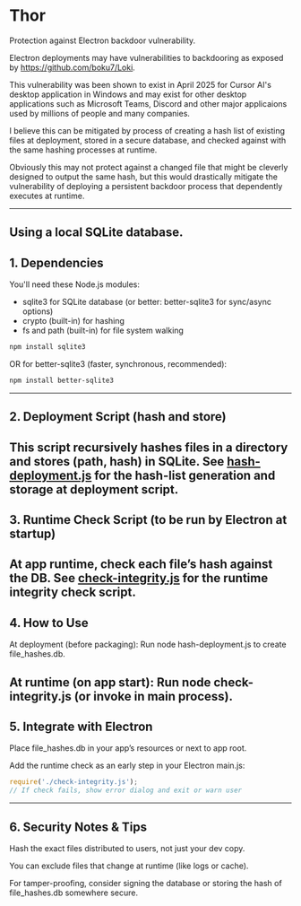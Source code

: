 # Thor
Protection against Electron backdoor vulnerability.

Electron deployments may have vulnerabilities to backdooring as exposed by https://github.com/boku7/Loki.

This vulnerability was been shown to exist in April 2025 for Cursor AI's desktop application in Windows and may exist for other desktop applications such as Microsoft Teams, Discord and other major applicaions used by millions of people and many companies.

I believe this can be mitigated by process of creating a hash list of existing files at deployment, stored in a secure database, and checked against with the same hashing processes at runtime.

Obviously this may not protect against a changed file that might be cleverly designed to output the same hash, but this would drastically mitigate the vulnerability of deploying a persistent backdoor process that dependently executes at runtime.

---------------------------
Using a local SQLite database.
------
## 1. Dependencies ##
You'll need these Node.js modules:

- sqlite3 for SQLite database (or better: better-sqlite3 for sync/async options)
- crypto (built-in) for hashing
- fs and path (built-in) for file system walking

```bash
npm install sqlite3
```

OR for better-sqlite3 (faster, synchronous, recommended):

```bash
npm install better-sqlite3
```
------
## 2. Deployment Script (hash and store) ##
This script recursively hashes files in a directory and stores (path, hash) in SQLite.
See [hash-deployment.js](./hash-deployment.js) for the hash-list generation and storage at deployment script.
------
## 3. Runtime Check Script (to be run by Electron at startup) ##
At app runtime, check each file’s hash against the DB.
See [check-integrity.js](./check-integrity.js) for the runtime integrity check script.
------
## 4. How to Use ##
At deployment (before packaging):
Run node hash-deployment.js to create file_hashes.db.

At runtime (on app start):
Run node check-integrity.js (or invoke in main process).
------
## 5. Integrate with Electron ##
Place file_hashes.db in your app’s resources or next to app root.

Add the runtime check as an early step in your Electron main.js:

```js
require('./check-integrity.js');
// If check fails, show error dialog and exit or warn user
```
------
## 6. Security Notes & Tips ##
Hash the exact files distributed to users, not just your dev copy.

You can exclude files that change at runtime (like logs or cache).

For tamper-proofing, consider signing the database or storing the hash of file_hashes.db somewhere secure.